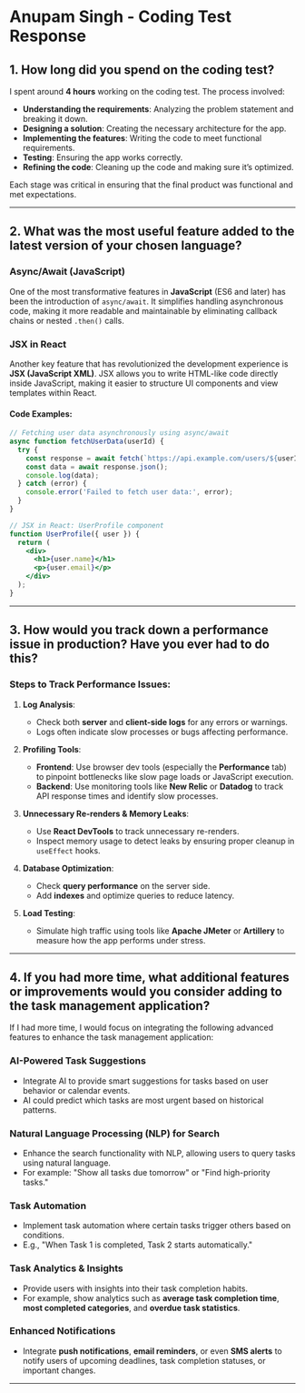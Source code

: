 

# **Anupam Singh - Coding Test Response**

## 1. **How long did you spend on the coding test?**
I spent around **4 hours** working on the coding test. The process involved:

- **Understanding the requirements**: Analyzing the problem statement and breaking it down.
- **Designing a solution**: Creating the necessary architecture for the app.
- **Implementing the features**: Writing the code to meet functional requirements.
- **Testing**: Ensuring the app works correctly.
- **Refining the code**: Cleaning up the code and making sure it’s optimized.

Each stage was critical in ensuring that the final product was functional and met expectations.

---

## 2. **What was the most useful feature added to the latest version of your chosen language?**

### **Async/Await** (JavaScript)
One of the most transformative features in **JavaScript** (ES6 and later) has been the introduction of `async/await`. It simplifies handling asynchronous code, making it more readable and maintainable by eliminating callback chains or nested `.then()` calls.

### **JSX in React**
Another key feature that has revolutionized the development experience is **JSX (JavaScript XML)**. JSX allows you to write HTML-like code directly inside JavaScript, making it easier to structure UI components and view templates within React.

#### Code Examples:

```javascript
// Fetching user data asynchronously using async/await
async function fetchUserData(userId) {
  try {
    const response = await fetch(`https://api.example.com/users/${userId}`);
    const data = await response.json();
    console.log(data);
  } catch (error) {
    console.error('Failed to fetch user data:', error);
  }
}
```

```jsx
// JSX in React: UserProfile component
function UserProfile({ user }) {
  return (
    <div>
      <h1>{user.name}</h1>
      <p>{user.email}</p>
    </div>
  );
}
```

---

## 3. **How would you track down a performance issue in production? Have you ever had to do this?**

### Steps to Track Performance Issues:

1. **Log Analysis**: 
   - Check both **server** and **client-side logs** for any errors or warnings.
   - Logs often indicate slow processes or bugs affecting performance.

2. **Profiling Tools**:
   - **Frontend**: Use browser dev tools (especially the **Performance** tab) to pinpoint bottlenecks like slow page loads or JavaScript execution.
   - **Backend**: Use monitoring tools like **New Relic** or **Datadog** to track API response times and identify slow processes.

3. **Unnecessary Re-renders & Memory Leaks**:
   - Use **React DevTools** to track unnecessary re-renders.
   - Inspect memory usage to detect leaks by ensuring proper cleanup in `useEffect` hooks.

4. **Database Optimization**:
   - Check **query performance** on the server side.
   - Add **indexes** and optimize queries to reduce latency.

5. **Load Testing**:
   - Simulate high traffic using tools like **Apache JMeter** or **Artillery** to measure how the app performs under stress.

---

## 4. **If you had more time, what additional features or improvements would you consider adding to the task management application?**

If I had more time, I would focus on integrating the following advanced features to enhance the task management application:

### **AI-Powered Task Suggestions**
- Integrate AI to provide smart suggestions for tasks based on user behavior or calendar events.
- AI could predict which tasks are most urgent based on historical patterns.

### **Natural Language Processing (NLP) for Search**
- Enhance the search functionality with NLP, allowing users to query tasks using natural language.
- For example: "Show all tasks due tomorrow" or "Find high-priority tasks."

### **Task Automation**
- Implement task automation where certain tasks trigger others based on conditions.
- E.g., "When Task 1 is completed, Task 2 starts automatically."

### **Task Analytics & Insights**
- Provide users with insights into their task completion habits.
- For example, show analytics such as **average task completion time**, **most completed categories**, and **overdue task statistics**.

### **Enhanced Notifications**
- Integrate **push notifications**, **email reminders**, or even **SMS alerts** to notify users of upcoming deadlines, task completion statuses, or important changes.

---


